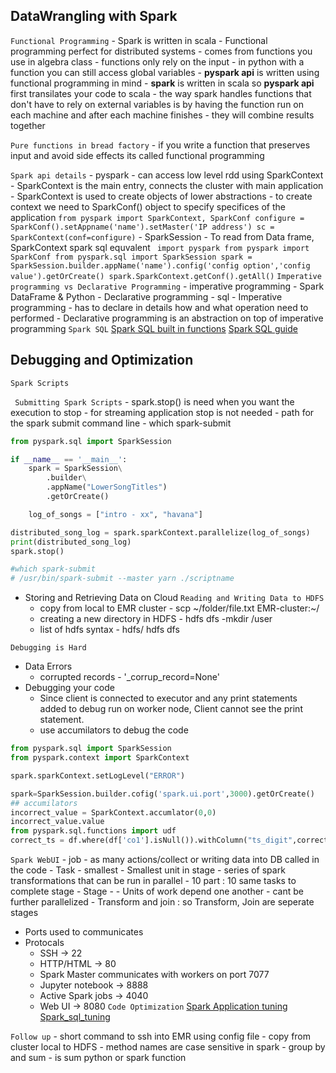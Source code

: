 DataWrangling with Spark
------------------------
`Functional Programming`
	- Spark is written in scala 
	- Functional programming perfect for distributed systems 
	- comes from functions you use in algebra class 
	- functions only rely on the input 
	- in python with  a function you can still access global variables 
	- __pyspark api__ is written using functional programming in mind 
	- __spark__ is written in scala so __pyspark api__ first transilates your code to scala 
	- the way spark handles functions that don't have to rely on external variables is by having the function run on each machine and after each machine finishes 
	- they will combine results together 

`Pure functions in bread factory`
	- if you write a function that preserves input and avoid side effects its called functional programming



`Spark api details`
	- pyspark - can access low level rdd using SparkContext 
	- SparkContext is the main entry, connects the cluster with main application 
	- SparkContext is used to create objects of lower abstractions 
	- to create context we need to SparkConf() object to specify specifices of the application
	```
	from pyspark import SparkContext, SparkConf
	configure = SparkConf().setAppname('name').setMaster('IP address')
	sc = SparkContext(conf=configure)
	```
	- SparkSession - To read from Data frame, SparkContext spark sql equvalent 
	``` 
	import pyspark
	from pyspark import SparkConf
	from pyspark.sql import SparkSession
	spark = SparkSession.builder.appName('name').config('config option','config value').getOrCreate()
	spark.SparkContext.getConf().getAll()
	```
`Imperative programming vs Declarative Programming`
	- imperative programming - Spark DataFrame & Python
	- Declarative programming - sql 
	- Imperative programming - has to declare in details how and what operation need to performed
	- Declarative programming is an abstraction on top of imperative programming
` Spark SQL `
[Spark SQL built in functions](https://spark.apache.org/docs/latest/api/sql/index.html)
[Spark SQL guide](https://spark.apache.org/docs/latest/sql-getting-started.html)

Debugging and Optimization
--------------------------

` Spark Scripts `

` Submitting Spark Scripts`
	- spark.stop() is need when you want the execution to stop
	- for streaming application stop is not needed 
	- path for the spark submit command line - which spark-submit

``` python 
from pyspark.sql import SparkSession

if __name__ == '__main__':
	spark = SparkSession\
		.builder\
		.appName("LowerSongTitles")
		.getOrCreate()

	log_of_songs = ["intro - xx", "havana"]

distributed_song_log = spark.sparkContext.parallelize(log_of_songs)
print(distributed_song_log)
spark.stop()
```

```python
#which spark-submit
# /usr/bin/spark-submit --master yarn ./scriptname
```
* Storing and Retrieving Data on Cloud
`Reading and Writing Data to HDFS`
	- copy from local to EMR cluster - scp ~/folder/file.txt EMR-cluster:~/
	- creating a new directory in HDFS - hdfs dfs -mkdir /user
	- list of hdfs syntax - hdfs/ hdfs dfs

`Debugging is Hard`

* Data Errors 
	- corrupted records - '_corrup_record=None'
* Debugging your code 
	- Since client is connected to executor and any print statements added to debug run on worker node, Client cannot see the print statement. 
	- use accumilators to debug the code 
``` python
from pyspark.sql import SparkSession
from pyspark.context import SparkContext 

spark.sparkContext.setLogLevel("ERROR")

spark=SparkSession.builder.cofig('spark.ui.port',3000).getOrCreate()
## accumilators 
incorrect_value = SparkContext.accumlator(0,0)
incorrect_value.value 
from pyspark.sql.functions import udf 
correct_ts = df.where(df['co1'].isNull()).withColumn("ts_digit",correct_ts(logs3.ts))
```

`Spark WebUI`
	- job - as many actions/collect or writing data into DB  called in the code 
	- Task - smallest 
		- Smallest unit in stage 
		- series of spark transformations that can be run in parallel 
		- 10 part : 10 same tasks to complete stage
	- Stage - 
		- Units of work depend one another 
		- cant be further parallelized 
		- Transform and join : so Transform, Join are seperate stages
* Ports used to communicates
* Protocals
	- SSH -> 22 
	- HTTP/HTML -> 80
	- Spark Master communicates with workers on port 7077
	- Jupyter notebook -> 8888
	- Active Spark jobs -> 4040
	- Web UI -> 8080
`Code Optimization`
[Spark Application tuning](https://spark.apache.org/docs/latest/tuning.html)
[Spark_sql_tuning](https://spark.apache.org/docs/latest/sql-performance-tuning.html)

`Follow up`
	- short command to ssh into EMR using config file
	- copy from cluster local to HDFS
	- method names are case sensitive in spark 
	- group by and sum - is sum python or spark function
